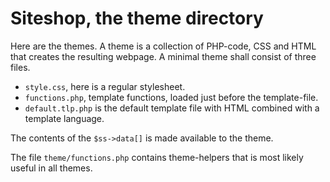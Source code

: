 Siteshop, the theme directory
=========================

Here are the themes. A theme is a collection of PHP-code, CSS and HTML that creates the resulting 
webpage. A minimal theme shall consist of three files.

* `style.css`, here is a regular stylesheet.
* `functions.php`, template functions, loaded just before the template-file.
* `default.tlp.php` is the default template file with HTML combined with a template language.

The contents of the `$ss->data[]` is made available to the theme.

The file `theme/functions.php` contains theme-helpers that is most likely useful in all themes.